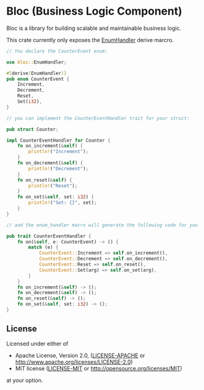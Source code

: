 # Bloc (Business Logic Component) 

Bloc is a library for building scalable and maintainable business logic. 

This crate currently only exposes the [EnumHandler](https://crates.io/crates/enum_handler) derive marcro.

```rust
// You declare the CounterEvent enum:

use bloc::EnumHandler;

#[derive(EnumHandler)]
pub enum CounterEvent {
    Increment,
    Decrement,
    Reset,
    Set(i32),
}

// you can implement the CounterEventHandler trait for your struct:

pub struct Counter;

impl CounterEventHandler for Counter {
    fn on_increment(&self) {
        println!("Increment");
    }
    fn on_decrement(&self) {
        println!("Decrement");
    }
    fn on_reset(&self) {
        println!("Reset");
    }
    fn on_set(&self, set: i32) {
        println!("Set: {}", set);
    }
}


```

```rust ignore
// and the enum_handler macro will generate the following code for you behind the scenes:

pub trait CounterEventHandler {
    fn on(&self, e: CounterEvent) -> () {
        match (e) {
            CounterEvent::Increment => self.on_increment(),
            CounterEvent::Decrement => self.on_decrement(),
            CounterEvent::Reset => self.on_reset(),
            CounterEvent::Set(arg) => self.on_set(arg),
        }
    }
    fn on_increment(&self) -> ();
    fn on_decrement(&self) -> ();
    fn on_reset(&self) -> ();
    fn on_set(&self, set: i32) -> ();
}
```

## License

Licensed under either of

* Apache License, Version 2.0, ([LICENSE-APACHE](LICENSE-APACHE) or <http://www.apache.org/licenses/LICENSE-2.0>)
* MIT license ([LICENSE-MIT](LICENSE-MIT) or <http://opensource.org/licenses/MIT>)

at your option.
